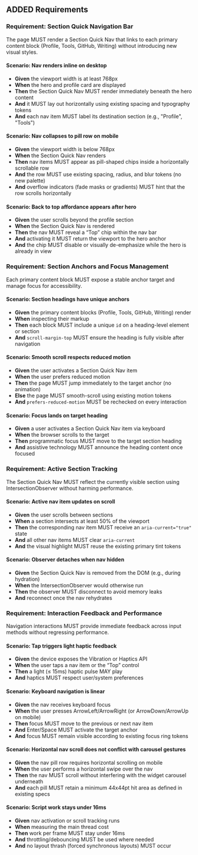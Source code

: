 ## ADDED Requirements
### Requirement: Section Quick Navigation Bar

The page MUST render a Section Quick Nav that links to each primary content block (Profile, Tools, GitHub, Writing) without introducing new visual styles.

#### Scenario: Nav renders inline on desktop
- **Given** the viewport width is at least 768px
- **When** the hero and profile card are displayed
- **Then** the Section Quick Nav MUST render immediately beneath the hero content
- **And** it MUST lay out horizontally using existing spacing and typography tokens
- **And** each nav item MUST label its destination section (e.g., "Profile", "Tools")

#### Scenario: Nav collapses to pill row on mobile
- **Given** the viewport width is below 768px
- **When** the Section Quick Nav renders
- **Then** nav items MUST appear as pill-shaped chips inside a horizontally scrollable row
- **And** the row MUST use existing spacing, radius, and blur tokens (no new palette)
- **And** overflow indicators (fade masks or gradients) MUST hint that the row scrolls horizontally

#### Scenario: Back to top affordance appears after hero
- **Given** the user scrolls beyond the profile section
- **When** the Section Quick Nav is rendered
- **Then** the nav MUST reveal a “Top” chip within the nav bar
- **And** activating it MUST return the viewport to the hero anchor
- **And** the chip MUST disable or visually de-emphasize while the hero is already in view

### Requirement: Section Anchors and Focus Management

Each primary content block MUST expose a stable anchor target and manage focus for accessibility.

#### Scenario: Section headings have unique anchors
- **Given** the primary content blocks (Profile, Tools, GitHub, Writing) render
- **When** inspecting their markup
- **Then** each block MUST include a unique `id` on a heading-level element or section
- **And** `scroll-margin-top` MUST ensure the heading is fully visible after navigation

#### Scenario: Smooth scroll respects reduced motion
- **Given** the user activates a Section Quick Nav item
- **When** the user prefers reduced motion
- **Then** the page MUST jump immediately to the target anchor (no animation)
- **Else** the page MUST smooth-scroll using existing motion tokens
- **And** `prefers-reduced-motion` MUST be rechecked on every interaction

#### Scenario: Focus lands on target heading
- **Given** a user activates a Section Quick Nav item via keyboard
- **When** the browser scrolls to the target
- **Then** programmatic focus MUST move to the target section heading
- **And** assistive technology MUST announce the heading content once focused

### Requirement: Active Section Tracking

The Section Quick Nav MUST reflect the currently visible section using IntersectionObserver without harming performance.

#### Scenario: Active nav item updates on scroll
- **Given** the user scrolls between sections
- **When** a section intersects at least 50% of the viewport
- **Then** the corresponding nav item MUST receive an `aria-current="true"` state
- **And** all other nav items MUST clear `aria-current`
- **And** the visual highlight MUST reuse the existing primary tint tokens

#### Scenario: Observer detaches when nav hidden
- **Given** the Section Quick Nav is removed from the DOM (e.g., during hydration)
- **When** the IntersectionObserver would otherwise run
- **Then** the observer MUST disconnect to avoid memory leaks
- **And** reconnect once the nav rehydrates

### Requirement: Interaction Feedback and Performance

Navigation interactions MUST provide immediate feedback across input methods without regressing performance.

#### Scenario: Tap triggers light haptic feedback
- **Given** the device exposes the Vibration or Haptics API
- **When** the user taps a nav item or the “Top” control
- **Then** a light (≤ 15ms) haptic pulse MAY play
- **And** haptics MUST respect user/system preferences

#### Scenario: Keyboard navigation is linear
- **Given** the nav receives keyboard focus
- **When** the user presses ArrowLeft/ArrowRight (or ArrowDown/ArrowUp on mobile)
- **Then** focus MUST move to the previous or next nav item
- **And** Enter/Space MUST activate the target anchor
- **And** focus MUST remain visible according to existing focus ring tokens

#### Scenario: Horizontal nav scroll does not conflict with carousel gestures
- **Given** the nav pill row requires horizontal scrolling on mobile
- **When** the user performs a horizontal swipe over the nav
- **Then** the nav MUST scroll without interfering with the widget carousel underneath
- **And** each pill MUST retain a minimum 44x44pt hit area as defined in existing specs

#### Scenario: Script work stays under 16ms
- **Given** nav activation or scroll tracking runs
- **When** measuring the main thread cost
- **Then** work per frame MUST stay under 16ms
- **And** throttling/debouncing MUST be used where needed
- **And** no layout thrash (forced synchronous layouts) MUST occur
